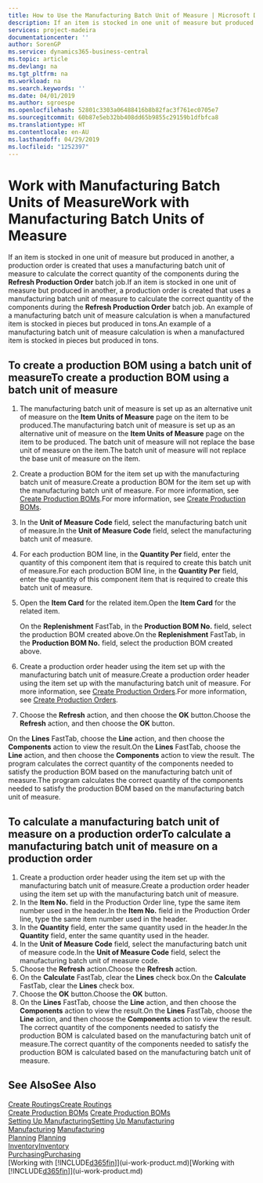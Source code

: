 ```yaml
---
title: How to Use the Manufacturing Batch Unit of Measure | Microsoft Docs
description: If an item is stocked in one unit of measure but produced in another, then the production order must be use a manufacturing batch unit of measure to calculate the correct quantity of components. An example of a manufacturing batch unit of measure calculation is when a manufactured item is stocked in pieces but produced in tons.
services: project-madeira
documentationcenter: ''
author: SorenGP
ms.service: dynamics365-business-central
ms.topic: article
ms.devlang: na
ms.tgt_pltfrm: na
ms.workload: na
ms.search.keywords: ''
ms.date: 04/01/2019
ms.author: sgroespe
ms.openlocfilehash: 52801c3303a06488416b8b82fac3f761ec0705e7
ms.sourcegitcommit: 60b87e5eb32bb408dd65b9855c29159b1dfbfca8
ms.translationtype: HT
ms.contentlocale: en-AU
ms.lasthandoff: 04/29/2019
ms.locfileid: "1252397"
---
```

# <a name="work-with-manufacturing-batch-units-of-measure"></a><span data-ttu-id="5fcfa-104">Work with Manufacturing Batch Units of Measure</span><span class="sxs-lookup"><span data-stu-id="5fcfa-104">Work with Manufacturing Batch Units of Measure</span></span>
<span data-ttu-id="5fcfa-105">If an item is stocked in one unit of measure but produced in another, a production order is created that uses a manufacturing batch unit of measure to calculate the correct quantity of the components during the **Refresh Production Order** batch job.</span><span class="sxs-lookup"><span data-stu-id="5fcfa-105">If an item is stocked in one unit of measure but produced in another, a production order is created that uses a manufacturing batch unit of measure to calculate the correct quantity of the components during the **Refresh Production Order** batch job.</span></span> <span data-ttu-id="5fcfa-106">An example of a manufacturing batch unit of measure calculation is when a manufactured item is stocked in pieces but produced in tons.</span><span class="sxs-lookup"><span data-stu-id="5fcfa-106">An example of a manufacturing batch unit of measure calculation is when a manufactured item is stocked in pieces but produced in tons.</span></span>  

## <a name="to-create-a-production-bom-using-a-batch-unit-of-measure"></a><span data-ttu-id="5fcfa-107">To create a production BOM using a batch unit of measure</span><span class="sxs-lookup"><span data-stu-id="5fcfa-107">To create a production BOM using a batch unit of measure</span></span>  
1.  <span data-ttu-id="5fcfa-108">The manufacturing batch unit of measure is set up as an alternative unit of measure on the **Item Units of Measure** page on the item to be produced.</span><span class="sxs-lookup"><span data-stu-id="5fcfa-108">The manufacturing batch unit of measure is set up as an alternative unit of measure on the **Item Units of Measure** page on the item to be produced.</span></span> <span data-ttu-id="5fcfa-109">The batch unit of measure will not replace the base unit of measure on the item.</span><span class="sxs-lookup"><span data-stu-id="5fcfa-109">The batch unit of measure will not replace the base unit of measure on the item.</span></span>  
2.  <span data-ttu-id="5fcfa-110">Create a production BOM for the item set up with the manufacturing batch unit of measure.</span><span class="sxs-lookup"><span data-stu-id="5fcfa-110">Create a production BOM for the item set up with the manufacturing batch unit of measure.</span></span> <span data-ttu-id="5fcfa-111">For more information, see [Create Production BOMs](production-how-to-create-production-boms.md).</span><span class="sxs-lookup"><span data-stu-id="5fcfa-111">For more information, see [Create Production BOMs](production-how-to-create-production-boms.md).</span></span>  
3.  <span data-ttu-id="5fcfa-112">In the **Unit of Measure Code** field, select the manufacturing batch unit of measure.</span><span class="sxs-lookup"><span data-stu-id="5fcfa-112">In the **Unit of Measure Code** field, select the manufacturing batch unit of measure.</span></span>  
4.  <span data-ttu-id="5fcfa-113">For each production BOM line, in the **Quantity Per** field, enter the quantity of this component item that is required to create this batch unit of measure.</span><span class="sxs-lookup"><span data-stu-id="5fcfa-113">For each production BOM line, in the **Quantity Per** field, enter the quantity of this component item that is required to create this batch unit of measure.</span></span>  
5.  <span data-ttu-id="5fcfa-114">Open the **Item Card** for the related item.</span><span class="sxs-lookup"><span data-stu-id="5fcfa-114">Open the **Item Card** for the related item.</span></span>  

    <span data-ttu-id="5fcfa-115">On the **Replenishment** FastTab, in the **Production BOM No.** field, select the production BOM created above.</span><span class="sxs-lookup"><span data-stu-id="5fcfa-115">On the **Replenishment** FastTab, in the **Production BOM No.** field, select the production BOM created above.</span></span>  
6.  <span data-ttu-id="5fcfa-116">Create a production order header using the item set up with the manufacturing batch unit of measure.</span><span class="sxs-lookup"><span data-stu-id="5fcfa-116">Create a production order header using the item set up with the manufacturing batch unit of measure.</span></span> <span data-ttu-id="5fcfa-117">For more information, see [Create Production Orders](production-how-to-create-production-orders.md).</span><span class="sxs-lookup"><span data-stu-id="5fcfa-117">For more information, see [Create Production Orders](production-how-to-create-production-orders.md).</span></span>  
7.  <span data-ttu-id="5fcfa-118">Choose the **Refresh** action, and then choose  the **OK** button.</span><span class="sxs-lookup"><span data-stu-id="5fcfa-118">Choose the **Refresh** action, and then choose  the **OK** button.</span></span>  

<span data-ttu-id="5fcfa-119">On the **Lines** FastTab, choose the **Line** action, and then choose the **Components** action to view the result.</span><span class="sxs-lookup"><span data-stu-id="5fcfa-119">On the **Lines** FastTab, choose the **Line** action, and then choose the **Components** action to view the result.</span></span> <span data-ttu-id="5fcfa-120">The program calculates the correct quantity of the components needed to satisfy the production BOM based on the manufacturing batch unit of measure.</span><span class="sxs-lookup"><span data-stu-id="5fcfa-120">The program calculates the correct quantity of the components needed to satisfy the production BOM based on the manufacturing batch unit of measure.</span></span>  

## <a name="to-calculate-a-manufacturing-batch-unit-of-measure-on-a-production-order"></a><span data-ttu-id="5fcfa-121">To calculate a manufacturing batch unit of measure on a production order</span><span class="sxs-lookup"><span data-stu-id="5fcfa-121">To calculate a manufacturing batch unit of measure on a production order</span></span>  
1.  <span data-ttu-id="5fcfa-122">Create a production order header using the item set up with the manufacturing batch unit of measure.</span><span class="sxs-lookup"><span data-stu-id="5fcfa-122">Create a production order header using the item set up with the manufacturing batch unit of measure.</span></span>  
2.  <span data-ttu-id="5fcfa-123">In the **Item No.** field in the Production Order line, type the same item number used in the header.</span><span class="sxs-lookup"><span data-stu-id="5fcfa-123">In the **Item No.** field in the Production Order line, type the same item number used in the header.</span></span>  
3.  <span data-ttu-id="5fcfa-124">In the **Quantity** field, enter the same quantity used in the header.</span><span class="sxs-lookup"><span data-stu-id="5fcfa-124">In the **Quantity** field, enter the same quantity used in the header.</span></span>  
4.  <span data-ttu-id="5fcfa-125">In the **Unit of Measure Code** field, select the manufacturing batch unit of measure code.</span><span class="sxs-lookup"><span data-stu-id="5fcfa-125">In the **Unit of Measure Code** field, select the manufacturing batch unit of measure code.</span></span>  
5.  <span data-ttu-id="5fcfa-126">Choose the **Refresh** action.</span><span class="sxs-lookup"><span data-stu-id="5fcfa-126">Choose the **Refresh** action.</span></span>
6.  <span data-ttu-id="5fcfa-127">On the **Calculate** FastTab, clear the **Lines** check box.</span><span class="sxs-lookup"><span data-stu-id="5fcfa-127">On the **Calculate** FastTab, clear the **Lines** check box.</span></span>  
7.  <span data-ttu-id="5fcfa-128">Choose the **OK** button.</span><span class="sxs-lookup"><span data-stu-id="5fcfa-128">Choose the **OK** button.</span></span>  
8.  <span data-ttu-id="5fcfa-129">On the **Lines** FastTab, choose the **Line** action, and then choose the **Components** action to view the result.</span><span class="sxs-lookup"><span data-stu-id="5fcfa-129">On the **Lines** FastTab, choose the **Line** action, and then choose the **Components** action to view the result.</span></span> <span data-ttu-id="5fcfa-130">The correct quantity of the components needed to satisfy the production BOM is calculated based on the manufacturing batch unit of measure.</span><span class="sxs-lookup"><span data-stu-id="5fcfa-130">The correct quantity of the components needed to satisfy the production BOM is calculated based on the manufacturing batch unit of measure.</span></span>  

## <a name="see-also"></a><span data-ttu-id="5fcfa-131">See Also</span><span class="sxs-lookup"><span data-stu-id="5fcfa-131">See Also</span></span>  
[<span data-ttu-id="5fcfa-132">Create Routings</span><span class="sxs-lookup"><span data-stu-id="5fcfa-132">Create Routings</span></span>](production-how-to-create-routings.md)  
<span data-ttu-id="5fcfa-133">[Create Production BOMs](production-how-to-create-production-boms.md)   </span><span class="sxs-lookup"><span data-stu-id="5fcfa-133">[Create Production BOMs](production-how-to-create-production-boms.md)   </span></span>  
[<span data-ttu-id="5fcfa-134">Setting Up Manufacturing</span><span class="sxs-lookup"><span data-stu-id="5fcfa-134">Setting Up Manufacturing</span></span>](production-configure-production-processes.md)  
<span data-ttu-id="5fcfa-135">[Manufacturing](production-manage-manufacturing.md)  </span><span class="sxs-lookup"><span data-stu-id="5fcfa-135">[Manufacturing](production-manage-manufacturing.md)  </span></span>  
<span data-ttu-id="5fcfa-136">[Planning](production-planning.md) </span><span class="sxs-lookup"><span data-stu-id="5fcfa-136">[Planning](production-planning.md) </span></span>  
[<span data-ttu-id="5fcfa-137">Inventory</span><span class="sxs-lookup"><span data-stu-id="5fcfa-137">Inventory</span></span>](inventory-manage-inventory.md)  
[<span data-ttu-id="5fcfa-138">Purchasing</span><span class="sxs-lookup"><span data-stu-id="5fcfa-138">Purchasing</span></span>](purchasing-manage-purchasing.md)  
<span data-ttu-id="5fcfa-139">[Working with [!INCLUDE[d365fin](includes/d365fin_md.md)]](ui-work-product.md)</span><span class="sxs-lookup"><span data-stu-id="5fcfa-139">[Working with [!INCLUDE[d365fin](includes/d365fin_md.md)]](ui-work-product.md)</span></span>  
